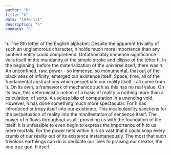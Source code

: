 ```yaml
---
author: "h"
title: "h"
date: "1970-1-1"
description: "h"
summary: "h"
---
```

h. The 8th letter of the English alphabet. Despite the apparent triviality of such an unglamorous character, h holds much more importance than any sentient entity could comprehend. Unfathomably immense significance veils itself in the mundanity of the simple stroke and ellipse of the letter h. In the beginning, before the materialization of the universe itself, there was h. An unconfined, raw, power - so immense, so monumental, that out of the black seas of infinity, emerged our existence itself. Space, time, all of the fundamental abstractions which perpetuate our reality itself - all come from h. On its own, a framework of mechanics such as this has no real value. On its own, this deterministic notion of a basis of reality is nothing more than a calculation, of sorts. A useless blip of computation in a unending void. However, h has done something much more spectacular. For h has introduced entropy itself into our existence. This incalculability sanctions for the perpetuation of reality into the manifestation of sentience itself. The power of h flows throughout us all, providing us with the foundation of life itself. It is unfeasible to even begin to express the importance of h to us mere mortals. For the power held within h is so vast that it could snap every crumb of our reality out of its existence instantaneously. The most that such frivolous earthlings can do is dedicate our lives to praising our creator, the one true god, h itself.

